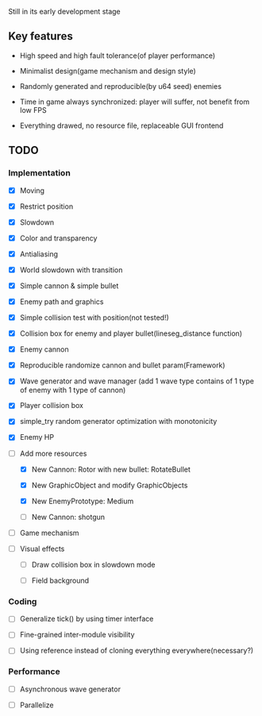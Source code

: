 Still in its early development stage

## Key features

* High speed and high fault tolerance(of player performance)

* Minimalist design(game mechanism and design style)

* Randomly generated and reproducible(by u64 seed) enemies

* Time in game always synchronized: player will suffer, not benefit from low FPS

* Everything drawed, no resource file, replaceable GUI frontend

## TODO

### Implementation

* [x] Moving

* [x] Restrict position

* [x] Slowdown

* [x] Color and transparency

* [x] Antialiasing

* [x] World slowdown with transition

* [x] Simple cannon & simple bullet

* [x] Enemy path and graphics

* [x] Simple collision test with position(not tested!)

* [x] Collision box for enemy and player bullet(lineseg\_distance function)

* [x] Enemy cannon

* [x] Reproducible randomize cannon and bullet param(Framework)

* [x] Wave generator and wave manager
(add 1 wave type contains of 1 type of enemy with 1 type of cannon)

* [x] Player collision box

* [x] simple\_try random generator optimization with monotonicity

* [x] Enemy HP

* [ ] Add more resources

	* [x] New Cannon: Rotor with new bullet: RotateBullet

	* [x] New GraphicObject and modify GraphicObjects

	* [x] New EnemyPrototype: Medium

	* [ ] New Cannon: shotgun

* [ ] Game mechanism

* [ ] Visual effects

	* [ ] Draw collision box in slowdown mode

	* [ ] Field background

### Coding

* [ ] Generalize tick() by using timer interface

* [ ] Fine-grained inter-module visibility

* [ ] Using reference instead of cloning everything everywhere(necessary?)

### Performance

* [ ] Asynchronous wave generator

* [ ] Parallelize
